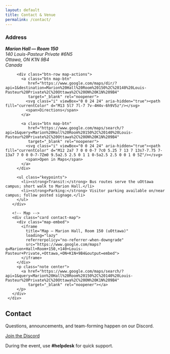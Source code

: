 ```yaml
---
layout: default
title: Contact & Venue
permalink: /contact/
---
```


<!--  <main class="container">
   <section id="contact" class="card center"> 
    <h2>Contact</h2>
    <p>All questions and updates happen on our Discord.</p>
    <a class="btn primary" href="{{ site.discord_url }}" target="_blank" rel="noopener">Join the Discord</a>
    <p class="note">During the event, use <strong>#helpdesk</strong> for quick support.</p>
  </section>
</main>  -->


<main class="container">

  <!-- Venue + Map -->
  <section class="card contact-section">
<!--      <h2>Venue & map</h2>
    -->
     <div class="grid two contact-grid">
       <!-- Address -->
       <div class="card contact-address">
         <h3>Address</h3>
         <address>
           <strong>Marion Hall — Room 150</strong><br>
           140 Louis-Pasteur Private #6N5<br>
           Ottawa, ON K1N 9B4<br>
           Canada
         </address>
   
         <div class="btn-row map-actions">
           <a class="btn map-btn"
              href="https://www.google.com/maps/dir/?api=1&destination=Marion%20Hall%20Room%20150%2C%20140%20Louis-Pasteur%20Private%2C%20Ottawa%2C%20ON%20K1N%209B4"
              target="_blank" rel="noopener">
             <svg class="i" viewBox="0 0 24 24" aria-hidden="true"><path fill="currentColor" d="M13 5l7 7l-7 7v-4H4v-6h9V5z"/></svg>
             <span>Directions</span>
           </a>
   
           <a class="btn map-btn"
              href="https://www.google.com/maps/search/?api=1&query=Marion%20Hall%20Room%20150%2C%20140%20Louis-Pasteur%20Private%2C%20Ottawa%2C%20ON%20K1N%209B4"
              target="_blank" rel="noopener">
             <svg class="i" viewBox="0 0 24 24" aria-hidden="true"><path fill="currentColor" d="M12 2a7 7 0 0 0-7 7c0 5.25 7 13 7 13s7-7.75 7-13a7 7 0 0 0-7-7Zm0 9.5a2.5 2.5 0 1 1 0-5a2.5 2.5 0 0 1 0 5Z"/></svg>
             <span>Open in Maps</span>
           </a>
         </div>
   
         <ul class="keypoints">
           <li><strong>Transit:</strong> Bus routes serve the uOttawa campus; short walk to Marion Hall.</li>
           <li><strong>Parking:</strong> Visitor parking available on/near campus; follow posted signage.</li>
         </ul>
       </div>
   
       <!-- Map -->
       <div class="card contact-map">
         <div class="map-embed">
           <iframe
             title="Map — Marion Hall, Room 150 (uOttawa)"
             loading="lazy"
             referrerpolicy="no-referrer-when-downgrade"
             src="https://www.google.com/maps?q=Marion+Hall+Room+150,+140+Louis-Pasteur+Private,+Ottawa,+ON+K1N+9B4&output=embed">
           </iframe>
         </div>
         <p class="note center">
           <a href="https://www.google.com/maps/search/?api=1&query=Marion%20Hall%20Room%20150%2C%20140%20Louis-Pasteur%20Private%2C%20Ottawa%2C%20ON%20K1N%209B4"
              target="_blank" rel="noopener"></a>
         </p>
       </div>
     </div>
   </section>


   <!-- Contact CTA -->
  <section class="card center">
    <h2>Contact</h2>
    <p>Questions, announcements, and team-forming happen on our Discord.</p>
    <a class="btn" href="{{ site.discord_url }}" target="_blank" rel="noopener">Join the Discord</a>
    <p class="note">During the event, use <strong>#helpdesk</strong> for quick support.</p>
  </section>
</main>

